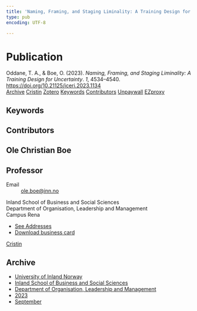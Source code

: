```yaml
---
title: 'Naming, Framing, and Staging Liminality: A Training Design for Uncertainty'
type: pub
encoding: UTF-8

---
```

<h1>Publication</h1>
<article id="csl-bib-container-V6H4BM8W" class="csl-bib-container">
  <div class="csl-bib-body"> <div class="csl-entry">Oddane, T. A., &#38; Boe, O. (2023). <i>Naming, Framing, and Staging Liminality: A Training Design for Uncertainty</i>. <i>1</i>, 4534–4540. <a href="https://doi.org/10.21125/iceri.2023.1134">https://doi.org/10.21125/iceri.2023.1134</a></div> </div>
  <div class="csl-bib-buttons">
    <a href="#taxonomy-article-V6H4BM8W" alt="archive" class="csl-bib-button">Archive</a>
    <a href="https://app.cristin.no/results/show.jsf?id=2178898" alt="Cristin" class="csl-bib-button">Cristin</a>
    <a href="http://zotero.org/groups/5881554/items/V6H4BM8W" alt="Zotero" class="csl-bib-button">Zotero</a>
    <a href="#keywords-article-V6H4BM8W" alt="keywords" class="csl-bib-button">Keywords</a>
    <a href="#contributors-article-V6H4BM8W" alt="contributors" class="csl-bib-button">Contributors</a>
    <a href="https://doi.org/10.21125/iceri.2023.1134" alt="Unpaywall" class="csl-bib-button">Unpaywall</a>
    <a href="https://doi.org/10.21125/iceri.2023.1134" alt="EZproxy" class="csl-bib-button">EZproxy</a>
  </div>
  <div id="csl-bib-meta-container-V6H4BM8W"></div>
</article>
<div id="csl-bib-meta-V6H4BM8W" class="csl-bib-meta">
  <article id="keywords-article-V6H4BM8W" class="keywords-article">
    <h1>Keywords</h1>
    
  </article>
  <article id="contributors-article-V6H4BM8W" class="contributors-article">
    <h1>Contributors</h1>
    <div class="personas"> <div class="vrtx-hinn-person-card"> <div class="photo"> <i class="lar la-user-circle missing-person"></i> </div> <div class="info"> <hgroup><h1>Ole Christian Boe</h1> <h2>Professor</h2> </hgroup><dl> <dt>Email</dt> <dd> <a href="mailto:ole.boe@inn.no">ole.boe@inn.no</a> </dd> </dl> <p> Inland School of Business and Social Sciences<br> Department of Organisation, Leadership and Management<br> Campus Rena </p> <ul class="vrtx-hinn-links"> <li><a href="https://www.inn.no/english/find-an-employee/ole-boe.html#vrtx-hinn-addresses">See Addresses</a></li> <li><a href="https://www.inn.no/english/find-an-employee/ole-boe.html?vrtx=vcf">Download business card</a></li> </ul> </div> </div> <a href="https://app.cristin.no/persons/show.jsf?id=603087" alt="Cristin URL" class="personas-cristin">Cristin</a> </div>
  </article>
  <article id="taxonomy-article-V6H4BM8W" class="taxonomy-article">
    <h1>Archive</h1>
    <ul>
      <li>
        <a href="/en/archive/?key=3DCRN523">University of Inland Norway</a>
      </li>
      <li>
        <a href="/en/archive/?key=DU8Q9LN9">Inland School of Business and Social Sciences</a>
      </li>
      <li>
        <a href="/en/archive/?key=4LUWR3ZM">Department of Organisation, Leadership and Management</a>
      </li>
      <li>
        <a href="/en/archive/?key=THVQJFRI">2023</a>
      </li>
      <li>
        <a href="/en/archive/?key=IEASGXD2">September</a>
      </li>
    </ul>
  </article>
</div>
